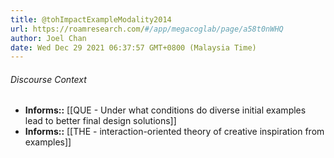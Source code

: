 ```yaml
---
title: @tohImpactExampleModality2014
url: https://roamresearch.com/#/app/megacoglab/page/a58t0nWHQ
author: Joel Chan
date: Wed Dec 29 2021 06:37:57 GMT+0800 (Malaysia Time)
---
```




###### Discourse Context

- **Informs::** [[QUE - Under what conditions do diverse initial examples lead to better final design solutions]]
- **Informs::** [[THE - interaction-oriented theory of creative inspiration from examples]]
